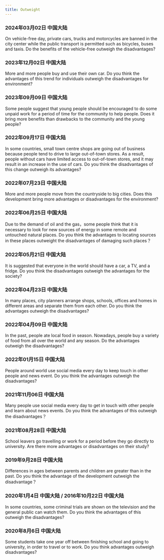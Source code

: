 ```yaml
---
title: Outweight
---
```

### 2024年03月02日 中国大陆
On vehicle-free day, private cars, trucks and motorcycles are banned in the city center while the public transport is permitted such as bicycles, buses and taxis. Do the benefits of the vehicle-free outweigh the disadvantages?

### 2023年12月02日 中国大陆
More and more people buy and use their own car. Do you think the advantages of this trend for individuals outweigh the disadvantages for environment?

### 2023年09月09日 中国大陆
Some people suggest that young people should be encouraged to do some unpaid work for a period of time for the community to help people. Does it bring more benefits  than drawbacks to the community and the young people? 
​​​

### 2022年09月17日 中国大陆
In some countries, small town centre shops are going out of business because people tend to drive to large out-of-town stores. As a result, people without cars have limited access to out-of-town stores, and it may result in an increase in the use of cars. Do you think the disadvantages of this change outweigh its advantages?


### 2022年07月23日 中国大陆
More and more people move from the countryside to big cities. Does this development bring more advantages or disadvantages for the environment?

### 2022年06月25日 中国大陆
Due to the demand of oil and the gas，some people think that it is necessary to look for new sources of energy in some remote and untouched natural places. Do you think the advantages to locating sources in these places outweight the disadvantages of damaging such places？
 

### 2022年05月21日 中国大陆
It is suggested that everyone in the world should have a car, a TV, and a fridge. Do you think the disadvantages outweigh the advantages for the society?


### 2022年04月23日 中国大陆
In many places, city planners arrange shops, schools, offices and homes in different areas and separate them from each other. Do you think the advantages outweigh the disadvantages?


### 2022年04月09日 中国大陆
In the past, people ate local food in season. Nowadays, people buy a variety of food from all over the world and any season. Do the advantages outweigh the disadvantages?

### 2022年01月15日 中国大陆
People around world use social media every day to keep touch in other people and news event. Do you think the advantages outweigh the disadvantages?

### 2021年11月06日 中国大陆
Many people use social media every day to get in touch with other people and learn about news events. Do you think the advantages of this outweigh the disadvantages？

### 2021年08月28日 中国大陆
School leavers go travelling or work for a period before they go directly to university. Are there more advantages or disadvantages on their study?

### 2019年9月28日 中国大陆
Differences in ages between parents and children are greater than in the past. Do you think the advantage of the development outweigh the disadvantage？

### 2020年1月4日 中国大陆 / 2016年10月22日 中国大陆
In some countries, some criminal trials are shown on the television and the general public can watch them. Do you think the advantages of this outweigh the disadvantages? 

### 2020年8月6日 中国大陆
Some students take one year off between finishing school and going to university, in order to travel or to work. Do you think advantages outweigh disadvantages?
